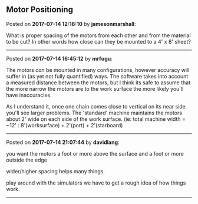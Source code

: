 ## Motor Positioning
Posted on **2017-07-14 12:18:10** by **jamesonmarshall**:

What is proper spacing of the motors from each other and from the material to be cut?  In other words how close can they be mounted to a 4' x 8' sheet?

---

Posted on **2017-07-14 16:45:12** by **mrfugu**:

The motors *can* be mounted in many configurations, however accuracy will suffer in (as yet not fully quantified) ways. The software takes into account a measured distance between the motors, but I think its safe to assume that the more narrow the motors are to the work surface the more likely you'll have inaccuracies. 



As I understand it, once one chain comes close to vertical on its near side you'll see larger problems. The 'standard' machine maintains the motors about 2' wide on each side of the work surface. (ie: total machine width = ~12' : 8'(worksurface) + 2'(port) + 2'(starboard)

---

Posted on **2017-07-14 21:07:44** by **davidlang**:

you want the motors a foot or more above the surface and a foot or more outside the edge



wider/higher spacing helps many things.



play around with the simulators we have to get a rough idea of how things work.

---

